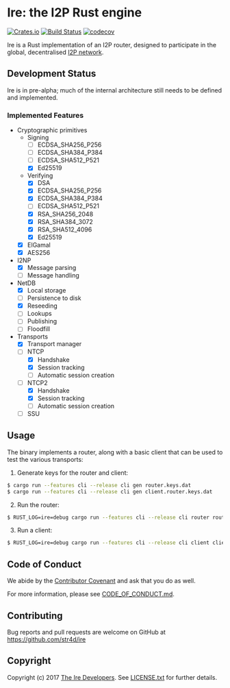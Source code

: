 # Ire: the I2P Rust engine

[![Crates.io](https://img.shields.io/crates/v/ire.svg)](https://crates.io/crates/ire)
[![Build Status](https://travis-ci.org/str4d/ire.svg?branch=master)](https://travis-ci.org/str4d/ire)
[![codecov](https://codecov.io/gh/str4d/ire/branch/master/graph/badge.svg)](https://codecov.io/gh/str4d/ire)

Ire is a Rust implementation of an I2P router, designed to participate in the
global, decentralised [I2P network].

[I2P network]: https://geti2p.net

## Development Status

Ire is in pre-alpha; much of the internal architecture still needs to be defined
and implemented.

### Implemented Features

- Cryptographic primitives
  - Signing
    - [ ] ECDSA_SHA256_P256
    - [ ] ECDSA_SHA384_P384
    - [ ] ECDSA_SHA512_P521
    - [x] Ed25519
  - Verifying
    - [x] DSA
    - [x] ECDSA_SHA256_P256
    - [x] ECDSA_SHA384_P384
    - [ ] ECDSA_SHA512_P521
    - [x] RSA_SHA256_2048
    - [x] RSA_SHA384_3072
    - [x] RSA_SHA512_4096
    - [x] Ed25519
  - [x] ElGamal
  - [x] AES256
- I2NP
  - [x] Message parsing
  - [ ] Message handling
- NetDB
  - [x] Local storage
  - [ ] Persistence to disk
  - [x] Reseeding
  - [ ] Lookups
  - [ ] Publishing
  - [ ] Floodfill
- Transports
  - [x] Transport manager
  - [ ] NTCP
    - [x] Handshake
    - [x] Session tracking
    - [ ] Automatic session creation
  - [ ] NTCP2
    - [x] Handshake
    - [x] Session tracking
    - [ ] Automatic session creation
  - [ ] SSU

## Usage

The binary implements a router, along with a basic client that can be used to
test the various transports:

1. Generate keys for the router and client:

  ```bash
$ cargo run --features cli --release cli gen router.keys.dat
$ cargo run --features cli --release cli gen client.router.keys.dat
  ```

2. Run the router:

  ```bash
$ RUST_LOG=ire=debug cargo run --features cli --release cli router router.keys.dat router.info 127.0.0.1:12345 127.0.0.1:12346 ntcp2.keys.dat
  ```

3. Run a client:

  ```bash
$ RUST_LOG=ire=debug cargo run --features cli --release cli client client.router.keys.dat router.info [NTCP|NTCP2]
  ```

## Code of Conduct

We abide by the [Contributor Covenant][cc] and ask that you do as well.

For more information, please see [CODE_OF_CONDUCT.md].

[cc]: https://contributor-covenant.org
[CODE_OF_CONDUCT.md]: https://github.com/str4d/ire/blob/master/CODE_OF_CONDUCT.md

## Contributing

Bug reports and pull requests are welcome on GitHub at https://github.com/str4d/ire

## Copyright

Copyright (c) 2017 [The Ire Developers][AUTHORS].
See [LICENSE.txt] for further details.

[AUTHORS]: https://github.com/str4d/ire/blob/master/AUTHORS.md
[LICENSE.txt]: https://github.com/str4d/ire/blob/master/LICENSE.txt
